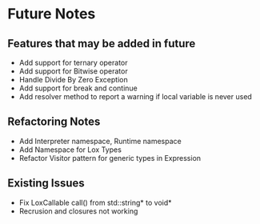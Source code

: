 # Future Notes
## Features that may be added in future
* Add support for ternary operator
* Add support for Bitwise operator
* Handle Divide By Zero Exception
* Add support for break and continue
* Add resolver method to report a warning if local variable is never used

## Refactoring Notes
* Add Interpreter namespace, Runtime namespace
* Add Namespace for Lox Types
* Refactor Visitor pattern for generic types in Expression

## Existing Issues
* Fix LoxCallable call() from std::string* to void*
* Recrusion and closures not working